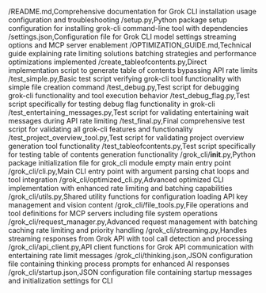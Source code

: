 /README.md,Comprehensive documentation for Grok CLI installation usage configuration and troubleshooting
/setup.py,Python package setup configuration for installing grok-cli command-line tool with dependencies
/settings.json,Configuration file for Grok CLI model settings streaming options and MCP server enablement
/OPTIMIZATION_GUIDE.md,Technical guide explaining rate limiting solutions batching strategies and performance optimizations implemented
/create_tableofcontents.py,Direct implementation script to generate table of contents bypassing API rate limits
/test_simple.py,Basic test script verifying grok-cli tool functionality with simple file creation command
/test_debug.py,Test script for debugging grok-cli functionality and tool execution behavior
/test_debug_flag.py,Test script specifically for testing debug flag functionality in grok-cli
/test_entertaining_messages.py,Test script for validating entertaining wait messages during API rate limiting
/test_final.py,Final comprehensive test script for validating all grok-cli features and functionality
/test_project_overview_tool.py,Test script for validating project overview generation tool functionality
/test_tableofcontents.py,Test script specifically for testing table of contents generation functionality
/grok_cli/__init__.py,Python package initialization file for grok_cli module empty main entry point
/grok_cli/cli.py,Main CLI entry point with argument parsing chat loops and tool integration
/grok_cli/optimized_cli.py,Advanced optimized CLI implementation with enhanced rate limiting and batching capabilities
/grok_cli/utils.py,Shared utility functions for configuration loading API key management and vision content
/grok_cli/file_tools.py,File operations and tool definitions for MCP servers including file system operations
/grok_cli/request_manager.py,Advanced request management with batching caching rate limiting and priority handling
/grok_cli/streaming.py,Handles streaming responses from Grok API with tool call detection and processing
/grok_cli/api_client.py,API client functions for Grok API communication with entertaining rate limit messages
/grok_cli/thinking.json,JSON configuration file containing thinking process prompts for enhanced AI responses
/grok_cli/startup.json,JSON configuration file containing startup messages and initialization settings for CLI